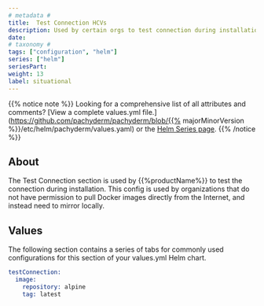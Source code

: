 ```yaml
---
# metadata # 
title:  Test Connection HCVs
description: Used by certain orgs to test connection during installation.
date: 
# taxonomy #
tags: ["configuration", "helm"]
series: ["helm"]
seriesPart:
weight: 13
label: situational
---
```


{{% notice note %}}
Looking for a comprehensive list of all attributes and comments? [View a complete values.yml file.](https://github.com/pachyderm/pachyderm/blob/{{% majorMinorVersion %}}/etc/helm/pachyderm/values.yaml) or the [Helm Series page](/series/helm).
{{% /notice %}}

## About 

The Test Connection section is used by {{%productName%}} to test the connection during installation. This config is used by organizations that do not have permission to pull Docker images directly from the Internet, and instead need to mirror locally. 

## Values

The following section contains a series of tabs for commonly used configurations for this section of your values.yml Helm chart. 


```s
testConnection:
  image:
    repository: alpine
    tag: latest
```
